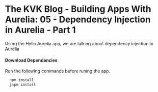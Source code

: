 # The KVK Blog - Building Apps With Aurelia: 05 - Dependency Injection in Aurelia - Part 1
Using the Hello Aurelia app, we are talking about dependency injection in Aurelia

#### Download Dependancies
Run the following commands before runing the app.

```bash
  npm install
  jspm install
```
